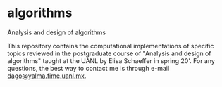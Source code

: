 # algorithms
Analysis and design of algorithms

This repository contains the computational implementations of specific topics reviewed in the postgraduate course of "Analysis and design of algorithms" taught at the UANL by Elisa Schaeffer in spring 20'. For any questions, the best way to contact me is through e-mail dago@yalma.fime.uanl.mx.
